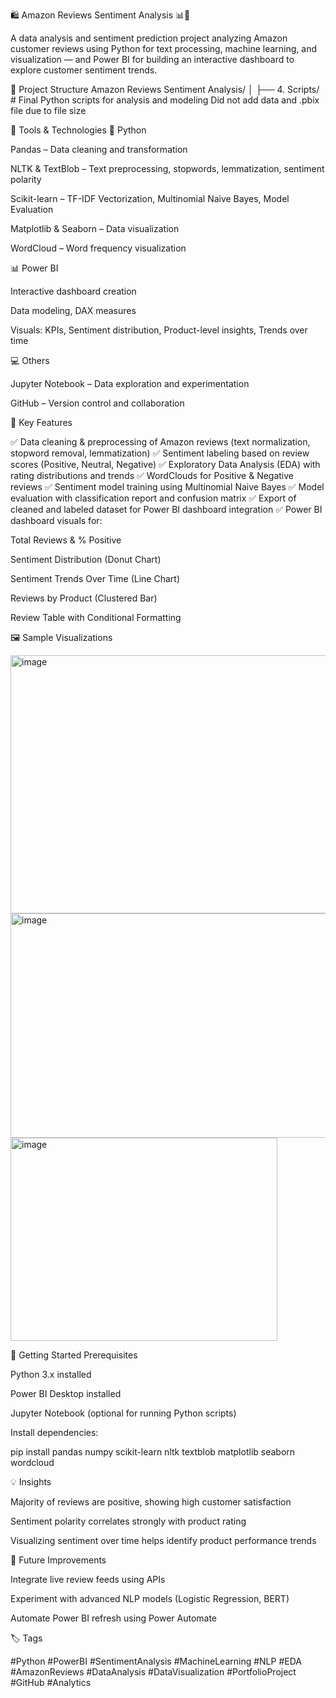 🛍️ Amazon Reviews Sentiment Analysis 📊💬

A data analysis and sentiment prediction project analyzing Amazon customer reviews using Python for text processing, machine learning, and visualization — and Power BI for building an interactive dashboard to explore customer sentiment trends.

📁 Project Structure
Amazon Reviews Sentiment Analysis/
│
├── 4. Scripts/                 # Final Python scripts for analysis and modeling
Did not add data and .pbix file due to file size

🧰 Tools & Technologies
🐍 Python

Pandas – Data cleaning and transformation

NLTK & TextBlob – Text preprocessing, stopwords, lemmatization, sentiment polarity

Scikit-learn – TF-IDF Vectorization, Multinomial Naive Bayes, Model Evaluation

Matplotlib & Seaborn – Data visualization

WordCloud – Word frequency visualization

📊 Power BI

Interactive dashboard creation

Data modeling, DAX measures

Visuals: KPIs, Sentiment distribution, Product-level insights, Trends over time

💻 Others

Jupyter Notebook – Data exploration and experimentation

GitHub – Version control and collaboration

📌 Key Features

✅ Data cleaning & preprocessing of Amazon reviews (text normalization, stopword removal, lemmatization)
✅ Sentiment labeling based on review scores (Positive, Neutral, Negative)
✅ Exploratory Data Analysis (EDA) with rating distributions and trends
✅ WordClouds for Positive & Negative reviews
✅ Sentiment model training using Multinomial Naive Bayes
✅ Model evaluation with classification report and confusion matrix
✅ Export of cleaned and labeled dataset for Power BI dashboard integration
✅ Power BI dashboard visuals for:

Total Reviews & % Positive

Sentiment Distribution (Donut Chart)

Sentiment Trends Over Time (Line Chart)

Reviews by Product (Clustered Bar)

Review Table with Conditional Formatting

🖼️ Sample Visualizations

<img width="710" height="413" alt="image" src="https://github.com/user-attachments/assets/f9d806f3-29d9-4956-af45-cd4cec5e5f93" />

<img width="805" height="359" alt="image" src="https://github.com/user-attachments/assets/894b2d3b-f7f9-44ea-a597-a94b8654af79" />

<img width="427" height="325" alt="image" src="https://github.com/user-attachments/assets/1e7a1e19-79fb-4343-896a-2354748006eb" />


🚀 Getting Started
Prerequisites

Python 3.x installed

Power BI Desktop installed

Jupyter Notebook (optional for running Python scripts)

Install dependencies:

pip install pandas numpy scikit-learn nltk textblob matplotlib seaborn wordcloud

💡 Insights

Majority of reviews are positive, showing high customer satisfaction

Sentiment polarity correlates strongly with product rating

Visualizing sentiment over time helps identify product performance trends

🌟 Future Improvements

Integrate live review feeds using APIs

Experiment with advanced NLP models (Logistic Regression, BERT)

Automate Power BI refresh using Power Automate

🏷️ Tags

#Python #PowerBI #SentimentAnalysis #MachineLearning #NLP #EDA #AmazonReviews #DataAnalysis #DataVisualization #PortfolioProject #GitHub #Analytics
